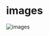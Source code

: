 # images
![images](https://user-images.githubusercontent.com/115889432/216778041-1591052c-89ef-457a-84b8-d24d55bcc81c.jpg)

